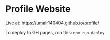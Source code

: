 # Profile Website

Live at: https://umair140404.github.io/profile/

To deploy to GH pages, run this: `npm run deploy`
